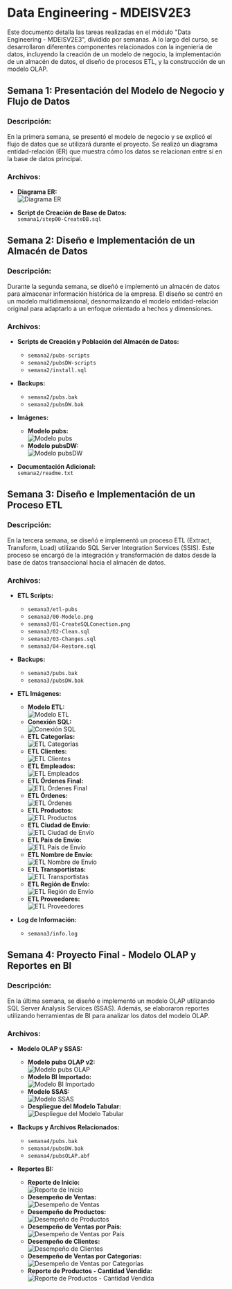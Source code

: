 # Data Engineering - MDEISV2E3

Este documento detalla las tareas realizadas en el módulo "Data Engineering - MDEISV2E3", dividido por semanas. A lo largo del curso, se desarrollaron diferentes componentes relacionados con la ingeniería de datos, incluyendo la creación de un modelo de negocio, la implementación de un almacén de datos, el diseño de procesos ETL, y la construcción de un modelo OLAP.

## Semana 1: Presentación del Modelo de Negocio y Flujo de Datos

### Descripción:
En la primera semana, se presentó el modelo de negocio y se explicó el flujo de datos que se utilizará durante el proyecto. Se realizó un diagrama entidad-relación (ER) que muestra cómo los datos se relacionan entre sí en la base de datos principal.

### Archivos:
- **Diagrama ER:**  
  ![Diagrama ER](semana1/diagrama-er.png)

- **Script de Creación de Base de Datos:**  
  `semana1/step00-CreateDB.sql`

## Semana 2: Diseño e Implementación de un Almacén de Datos

### Descripción:
Durante la segunda semana, se diseñó e implementó un almacén de datos para almacenar información histórica de la empresa. El diseño se centró en un modelo multidimensional, desnormalizando el modelo entidad-relación original para adaptarlo a un enfoque orientado a hechos y dimensiones.

### Archivos:
- **Scripts de Creación y Población del Almacén de Datos:**  
  - `semana2/pubs-scripts`
  - `semana2/pubsDW-scripts`
  - `semana2/install.sql`

- **Backups:**
  - `semana2/pubs.bak`
  - `semana2/pubsDW.bak`

- **Imágenes:**
  - **Modelo pubs:**  
    ![Modelo pubs](semana2/pubs.png)
  - **Modelo pubsDW:**  
    ![Modelo pubsDW](semana2/pubsDW.png)

- **Documentación Adicional:**  
  `semana2/readme.txt`

## Semana 3: Diseño e Implementación de un Proceso ETL

### Descripción:
En la tercera semana, se diseñó e implementó un proceso ETL (Extract, Transform, Load) utilizando SQL Server Integration Services (SSIS). Este proceso se encargó de la integración y transformación de datos desde la base de datos transaccional hacia el almacén de datos.

### Archivos:
- **ETL Scripts:**
  - `semana3/etl-pubs`
  - `semana3/00-Modelo.png`
  - `semana3/01-CreateSQLConection.png`
  - `semana3/02-Clean.sql`
  - `semana3/03-Changes.sql`
  - `semana3/04-Restore.sql`

- **Backups:**
  - `semana3/pubs.bak`
  - `semana3/pubsDW.bak`

- **ETL Imágenes:**
  - **Modelo ETL:**  
    ![Modelo ETL](semana3/00-Modelo.png)
  - **Conexión SQL:**  
    ![Conexión SQL](semana3/01-CreateSQLConection.png)
  - **ETL Categorías:**  
    ![ETL Categorías](semana3/ETL-Categories.png)
  - **ETL Clientes:**  
    ![ETL Clientes](semana3/ETL-Customers.png)
  - **ETL Empleados:**  
    ![ETL Empleados](semana3/ETL-Employees.png)
  - **ETL Órdenes Final:**  
    ![ETL Órdenes Final](semana3/ETL-OrdersFinal.png)
  - **ETL Órdenes:**  
    ![ETL Órdenes](semana3/ETL-Ordes.png)
  - **ETL Productos:**  
    ![ETL Productos](semana3/ETL-Products.png)
  - **ETL Ciudad de Envío:**  
    ![ETL Ciudad de Envío](semana3/ETL-ShipCity.png)
  - **ETL País de Envío:**  
    ![ETL País de Envío](semana3/ETL-ShipCountry.png)
  - **ETL Nombre de Envío:**  
    ![ETL Nombre de Envío](semana3/ETL-ShipName.png)
  - **ETL Transportistas:**  
    ![ETL Transportistas](semana3/ETL-Shippers.png)
  - **ETL Región de Envío:**  
    ![ETL Región de Envío](semana3/ETL-ShipRegion.png)
  - **ETL Proveedores:**  
    ![ETL Proveedores](semana3/ETL-Suppliers.png)

- **Log de Información:**
  - `semana3/info.log`

## Semana 4: Proyecto Final - Modelo OLAP y Reportes en BI

### Descripción:
En la última semana, se diseñó e implementó un modelo OLAP utilizando SQL Server Analysis Services (SSAS). Además, se elaboraron reportes utilizando herramientas de BI para analizar los datos del modelo OLAP.

### Archivos:
- **Modelo OLAP y SSAS:**
  - **Modelo pubs OLAP v2:**  
    ![Modelo pubs OLAP](semana4/ModeloPubsOLAPv2.png)
  - **Modelo BI Importado:**  
    ![Modelo BI Importado](semana4/ModeloBI-Importado.png)
  - **Modelo SSAS:**  
    ![Modelo SSAS](semana4/ModeloSSAS.png)
  - **Despliegue del Modelo Tabular:**  
    ![Despliegue del Modelo Tabular](semana4/DeployModeloTabular.png)

- **Backups y Archivos Relacionados:**
  - `semana4/pubs.bak`
  - `semana4/pubsDW.bak`
  - `semana4/pubsOLAP.abf`

- **Reportes BI:**
  - **Reporte de Inicio:**  
    ![Reporte de Inicio](semana4/Report00_Home.png)
  - **Desempeño de Ventas:**  
    ![Desempeño de Ventas](semana4/Report01_SalesPerformance.png)
  - **Desempeño de Productos:**  
    ![Desempeño de Productos](semana4/Report02_ProductPerformance.png)
  - **Desempeño de Ventas por País:**  
    ![Desempeño de Ventas por País](semana4/Report03_SalesPerformanceByCountry.png)
  - **Desempeño de Clientes:**  
    ![Desempeño de Clientes](semana4/Report04_CustomersPerformance.png)
  - **Desempeño de Ventas por Categorías:**  
    ![Desempeño de Ventas por Categorías](semana4/Report05_SalesPerformanceByCategories.png)
  - **Reporte de Productos - Cantidad Vendida:**  
    ![Reporte de Productos - Cantidad Vendida](semana4/Reporte-Productos-CantidadVendida.png)
